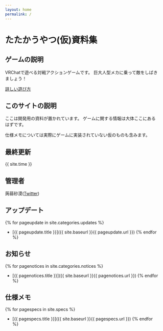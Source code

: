 ```yaml
---
layout: home
permalink: /
---
```


# たたかうやつ(仮)資料集
## ゲームの説明
VRChatで遊べる対戦アクションゲームです。
巨大人型メカに乗って敵をしばきましょう！

[詳しい遊び方](./howtoplay.md)

## このサイトの説明
ここは開発用の資料が置かれています。
ゲームに関する情報は大体ここにあるはずです。

仕様メモについては実際にゲームに実装されていない仮のものも含みます。

## 最終更新
{{ site.time }}

## 管理者
蒟蒻砂漠([Twitter](https://x.com/konjacdesert))

## アップデート
{% for pageupdate in site.categories.updates %}
* [{{ pageupdate.title }}]({{ site.baseurl }}{{ pageupdate.url }})
{% endfor %}

## お知らせ
{% for pagenotices in site.categories.notices %}
* [{{ pagenotices.title }}]({{ site.baseurl }}{{ pagenotices.url }})
{% endfor %}

## 仕様メモ
{% for pagespecs in site.specs %}
* [{{ pagespecs.title }}]({{ site.baseurl }}{{ pagespecs.url }})
{% endfor %}
